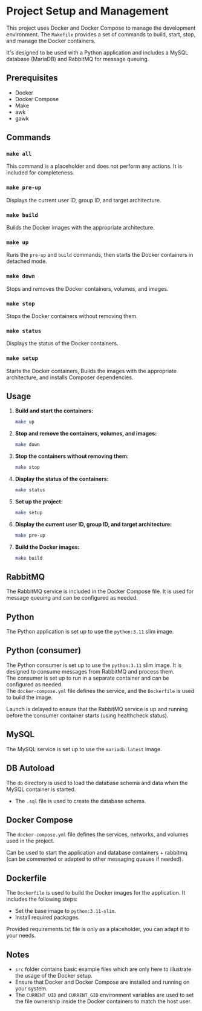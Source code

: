 # Project Setup and Management

This project uses Docker and Docker Compose to manage the development environment. The `Makefile` provides a set of commands to build, start, stop, and manage the Docker containers.

It's designed to be used with a Python application and includes a MySQL database (MariaDB) and RabbitMQ for message queuing.

## Prerequisites

- Docker
- Docker Compose
- Make
- awk
- gawk

## Commands

### `make all`

This command is a placeholder and does not perform any actions. It is included for completeness.

### `make pre-up`

Displays the current user ID, group ID, and target architecture.

### `make build`

Builds the Docker images with the appropriate architecture.

### `make up`

Runs the `pre-up` and `build` commands, then starts the Docker containers in detached mode.

### `make down`

Stops and removes the Docker containers, volumes, and images.

### `make stop`

Stops the Docker containers without removing them.

### `make status`

Displays the status of the Docker containers.

### `make setup`

Starts the Docker containers, Builds the images with the appropriate architecture, and installs Composer dependencies.

## Usage

1. **Build and start the containers:**

   ```sh
   make up
    ```
   
2. **Stop and remove the containers, volumes, and images:**

    ```sh
    make down
    ```
   
3. **Stop the containers without removing them:**

    ```sh
    make stop
    ```
   
4. **Display the status of the containers:**

    ```sh
    make status
    ```
   
5. **Set up the project:**

    ```sh
    make setup
    ```
   
6. **Display the current user ID, group ID, and target architecture:**

    ```sh
    make pre-up
    ```
   
7. **Build the Docker images:**

    ```sh
    make build
    ```

## RabbitMQ

The RabbitMQ service is included in the Docker Compose file. It is used for message queuing and can be configured as needed.

## Python

The Python application is set up to use the `python:3.11` slim image.

## Python (consumer)

The Python consumer is set up to use the `python:3.11` slim image.
It is designed to consume messages from RabbitMQ and process them.\
The consumer is set up to run in a separate container and can be configured as needed.\
The `docker-compose.yml` file defines the service, and the `Dockerfile` is used to build the image.   

Launch is delayed to ensure that the RabbitMQ service is up and running before the consumer container starts (using healthcheck status).

## MySQL

The MySQL service is set up to use the `mariadb:latest` image.

## DB Autoload

The `db` directory is used to load the database schema and data when the MySQL container is started.

- The `.sql` file is used to create the database schema.

## Docker Compose

The `docker-compose.yml` file defines the services, networks, and volumes used in the project.

Can be used to start the application and database containers + rabbitmq (can be commented or adapted to other messaging queues if needed).

## Dockerfile

The `Dockerfile` is used to build the Docker images for the application. It includes the following steps:
- Set the base image to `python:3.11-slim`.
- Install required packages.

Provided requirements.txt file is only as a placeholder, you can adapt it to your needs.

## Notes

- `src` folder contains basic example files which are only here to illustrate the usage of the Docker setup.
- Ensure that Docker and Docker Compose are installed and running on your system.
- The `CURRENT_UID` and `CURRENT_GID` environment variables are used to set the file ownership inside the Docker containers to match the host user.
